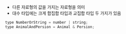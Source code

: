 - 다른 자료형의 값을 가지는 자료형을 의미
- 대수 타입에는 크게 합집합 타입과 교집합 타입 두 가지가 있음

```javascript
type NumberOrString = number | string;
type AnimalAndPersion = Animal & Persion;
```
